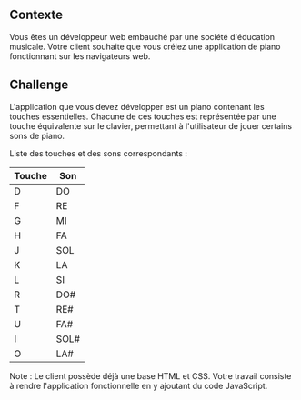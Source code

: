 
## Contexte

Vous êtes un développeur web embauché par une société d'éducation musicale. Votre client souhaite que vous créiez une application de piano fonctionnant sur les navigateurs web.

## Challenge

L'application que vous devez développer est un piano contenant les touches essentielles. Chacune de ces touches est représentée par une touche équivalente sur le clavier, permettant à l'utilisateur de jouer certains sons de piano.

Liste des touches et des sons correspondants :

| Touche | Son    |
|--------|--------|
| D      | DO     |
| F      | RE     |
| G      | MI     |
| H      | FA     |
| J      | SOL    |
| K      | LA     |
| L      | SI     |
| R      | DO#    |
| T      | RE#    |
| U      | FA#    |
| I      | SOL#   |
| O      | LA#    |



Note : Le client possède déjà une base HTML et CSS. Votre travail consiste à rendre l'application fonctionnelle en y ajoutant du code JavaScript.
